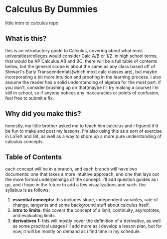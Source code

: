 # Calculus By Dummies
little intro to calculus repo
## What is this?
this is an introductory guide to Calculus, covering about what most universities/colleges would consider Calc A/B or 1/2. in high school terms, that would be AP Calculus AB and BC. there will be a full table of contents below, but the general scope is about the same as any class based off of Stewart's Early Transcendentals(which most calc classes are), but maybe incorporating a bit more intuition and proofing in the learning process. i also assume the reader has a solid understanding of algebra for the most part. if you don't, consider brushing up on that(maybe i'll try making a course)
i'm still in school, so if anyone notices any inaccuracies or points of confusion, feel free to submit a fix.
## Why did you make this?
honestly, my little brother asked me to teach him calculus and i figured it'd be fun to make and post my lessons. i'm also using this as a sort of exercise in LaTeX and Git, as well as a way to shore up a more pure understanding of calculus concepts. 

## Table of Contents

each concept will be in a branch, and each branch will have two documents: one that takes a more intuitive approach, and one that lays out the more formal underpinnings of the concept. i'll add question guides as i go, and i hope in the future to add a few visualizations and such. the syllabus is as follows:

1. **essential concepts:** this includes slope, independent variables, rate of change, tangents and some background stuff about calculus itself.
2. **intro to limits:** this covers the concept of a limit, continuity, asymptotes, and evaluating limits.
3. **derivatives 1:** this will mostly cover the definition of a derivative, as well as some practical usages
i'll add more as i develop a lesson plan, but for now, it will be mostly on demand as i find time in my schedule. 
